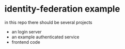 # identity-federation example

in this repo there should be several projects

- an login server
- an example authenticated service
- frontend code


